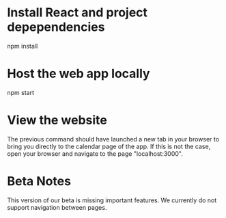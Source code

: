 # Install React and project depependencies

npm install

# Host the web app locally

npm start

# View the website

The previous command should have launched a new tab in your browser to bring you directly to the calendar page of the app.
If this is not the case, open your browser and navigate to the page "localhost:3000".

# Beta Notes

This version of our beta is missing important features. We currently do not support navigation between pages.
